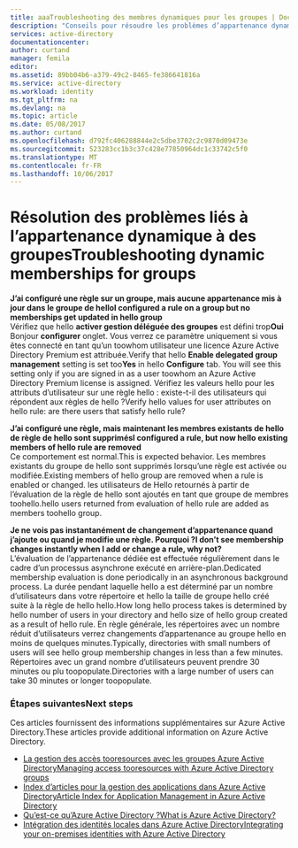 ```yaml
---
title: aaaTroubleshooting des membres dynamiques pour les groupes | Documents Microsoft
description: "Conseils pour résoudre les problèmes d’appartenance dynamique à des groupes dans Azure AD."
services: active-directory
documentationcenter: 
author: curtand
manager: femila
editor: 
ms.assetid: 89bb04b6-a379-49c2-8465-fe386641816a
ms.service: active-directory
ms.workload: identity
ms.tgt_pltfrm: na
ms.devlang: na
ms.topic: article
ms.date: 05/08/2017
ms.author: curtand
ms.openlocfilehash: d792fc406288844e2c5dbe3702c2c9870d09473e
ms.sourcegitcommit: 523283cc1b3c37c428e77850964dc1c33742c5f0
ms.translationtype: MT
ms.contentlocale: fr-FR
ms.lasthandoff: 10/06/2017
---
```

# <a name="troubleshooting-dynamic-memberships-for-groups"></a><span data-ttu-id="08351-103">Résolution des problèmes liés à l’appartenance dynamique à des groupes</span><span class="sxs-lookup"><span data-stu-id="08351-103">Troubleshooting dynamic memberships for groups</span></span>
<span data-ttu-id="08351-104">**J’ai configuré une règle sur un groupe, mais aucune appartenance mis à jour dans le groupe de hello**</span><span class="sxs-lookup"><span data-stu-id="08351-104">**I configured a rule on a group but no memberships get updated in hello group**</span></span><br/><span data-ttu-id="08351-105">Vérifiez que hello **activer gestion déléguée des groupes** est défini trop**Oui** Bonjour **configurer** onglet. Vous verrez ce paramètre uniquement si vous êtes connecté en tant qu’un toowhom utilisateur une licence Azure Active Directory Premium est attribuée.</span><span class="sxs-lookup"><span data-stu-id="08351-105">Verify that hello **Enable delegated group management** setting is set too**Yes** in hello **Configure** tab. You will see this setting only if you are signed in as a user toowhom an Azure Active Directory Premium license is assigned.</span></span> <span data-ttu-id="08351-106">Vérifiez les valeurs hello pour les attributs d’utilisateur sur une règle hello : existe-t-il des utilisateurs qui répondent aux règles de hello ?</span><span class="sxs-lookup"><span data-stu-id="08351-106">Verify hello values for user attributes on hello rule: are there users that satisfy hello rule?</span></span>

<span data-ttu-id="08351-107">**J’ai configuré une règle, mais maintenant les membres existants de hello de règle de hello sont supprimés**</span><span class="sxs-lookup"><span data-stu-id="08351-107">**I configured a rule, but now hello existing members of hello rule are removed**</span></span><br/><span data-ttu-id="08351-108">Ce comportement est normal.</span><span class="sxs-lookup"><span data-stu-id="08351-108">This is expected behavior.</span></span> <span data-ttu-id="08351-109">Les membres existants du groupe de hello sont supprimés lorsqu’une règle est activée ou modifiée.</span><span class="sxs-lookup"><span data-stu-id="08351-109">Existing members of hello group are removed when a rule is enabled or changed.</span></span> <span data-ttu-id="08351-110">les utilisateurs de Hello retournés à partir de l’évaluation de la règle de hello sont ajoutés en tant que groupe de membres toohello.</span><span class="sxs-lookup"><span data-stu-id="08351-110">hello users returned from evaluation of hello rule are added as members toohello group.</span></span>     

<span data-ttu-id="08351-111">**Je ne vois pas instantanément de changement d’appartenance quand j’ajoute ou quand je modifie une règle. Pourquoi ?**</span><span class="sxs-lookup"><span data-stu-id="08351-111">**I don’t see membership changes instantly when I add or change a rule, why not?**</span></span><br/><span data-ttu-id="08351-112">L’évaluation de l’appartenance dédiée est effectuée régulièrement dans le cadre d’un processus asynchrone exécuté en arrière-plan.</span><span class="sxs-lookup"><span data-stu-id="08351-112">Dedicated membership evaluation is done periodically in an asynchronous background process.</span></span> <span data-ttu-id="08351-113">La durée pendant laquelle hello a est déterminé par un nombre d’utilisateurs dans votre répertoire et hello la taille de groupe hello créé suite à la règle de hello hello.</span><span class="sxs-lookup"><span data-stu-id="08351-113">How long hello process takes is determined by hello number of users in your directory and hello size of hello group created as a result of hello rule.</span></span> <span data-ttu-id="08351-114">En règle générale, les répertoires avec un nombre réduit d’utilisateurs verrez changements d’appartenance au groupe hello en moins de quelques minutes.</span><span class="sxs-lookup"><span data-stu-id="08351-114">Typically, directories with small numbers of users will see hello group membership changes in less than a few minutes.</span></span> <span data-ttu-id="08351-115">Répertoires avec un grand nombre d’utilisateurs peuvent prendre 30 minutes ou plu toopopulate.</span><span class="sxs-lookup"><span data-stu-id="08351-115">Directories with a large number of users can take 30 minutes or longer toopopulate.</span></span>

### <a name="next-steps"></a><span data-ttu-id="08351-116">Étapes suivantes</span><span class="sxs-lookup"><span data-stu-id="08351-116">Next steps</span></span>
<span data-ttu-id="08351-117">Ces articles fournissent des informations supplémentaires sur Azure Active Directory.</span><span class="sxs-lookup"><span data-stu-id="08351-117">These articles provide additional information on Azure Active Directory.</span></span>

* [<span data-ttu-id="08351-118">La gestion des accès tooresources avec les groupes Azure Active Directory</span><span class="sxs-lookup"><span data-stu-id="08351-118">Managing access tooresources with Azure Active Directory groups</span></span>](active-directory-manage-groups.md)
* [<span data-ttu-id="08351-119">Index d’articles pour la gestion des applications dans Azure Active Directory</span><span class="sxs-lookup"><span data-stu-id="08351-119">Article Index for Application Management in Azure Active Directory</span></span>](active-directory-apps-index.md)
* [<span data-ttu-id="08351-120">Qu’est-ce qu’Azure Active Directory ?</span><span class="sxs-lookup"><span data-stu-id="08351-120">What is Azure Active Directory?</span></span>](active-directory-whatis.md)
* [<span data-ttu-id="08351-121">Intégration des identités locales dans Azure Active Directory</span><span class="sxs-lookup"><span data-stu-id="08351-121">Integrating your on-premises identities with Azure Active Directory</span></span>](active-directory-aadconnect.md)
